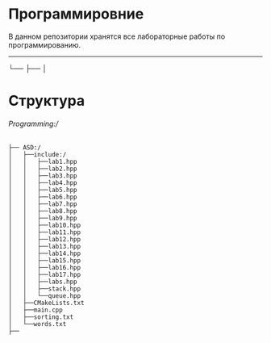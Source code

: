 # Программировние
В данном репозитории хранятся все лабораторные работы по программированию.

---
└── ├── │
# Структура 

###### Programming:/
	├── ASD:/
	│	├──include:/
	│	│	├──lab1.hpp
	│	│	├──lab2.hpp
	│	│	├──lab3.hpp
	│	│	├──lab4.hpp
	│	│	├──lab5.hpp
	│	│	├──lab6.hpp
	│	│	├──lab7.hpp
	│	│	├──lab8.hpp
	│	│	├──lab9.hpp
	│	│	├──lab10.hpp
	│	│	├──lab11.hpp
	│	│	├──lab12.hpp
	│	│	├──lab13.hpp
	│	│	├──lab14.hpp
	│	│	├──lab15.hpp
	│	│	├──lab16.hpp
	│	│	├──lab17.hpp
	│	│	├──labs.hpp
	│	│	├──stack.hpp
	│	│	└──queue.hpp
	│	├──CMakeLists.txt
	│	├──main.cpp
	│	├──sorting.txt
	│	└──words.txt
	├──